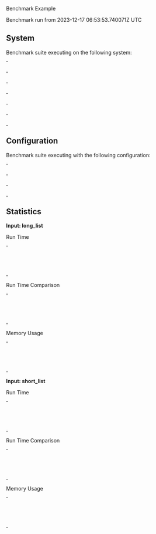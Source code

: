 Benchmark Example

Benchmark run from 2023-12-17 06:53:53.740071Z UTC

## System

Benchmark suite executing on the following system:

<table style="width: 1%">
  <tr>
    <th style="width: 1%; white-space: nowrap">Operating System</th>
    <td>macOS</td>
  </tr><tr>
    <th style="white-space: nowrap">CPU Information</th>
    <td style="white-space: nowrap">Apple M1</td>
  </tr><tr>
    <th style="white-space: nowrap">Number of Available Cores</th>
    <td style="white-space: nowrap">8</td>
  </tr><tr>
    <th style="white-space: nowrap">Available Memory</th>
    <td style="white-space: nowrap">16 GB</td>
  </tr><tr>
    <th style="white-space: nowrap">Elixir Version</th>
    <td style="white-space: nowrap">1.15.7</td>
  </tr><tr>
    <th style="white-space: nowrap">Erlang Version</th>
    <td style="white-space: nowrap">26.2</td>
  </tr>
</table>

## Configuration

Benchmark suite executing with the following configuration:

<table style="width: 1%">
  <tr>
    <th style="width: 1%">:time</th>
    <td style="white-space: nowrap">10 ms</td>
  </tr><tr>
    <th>:parallel</th>
    <td style="white-space: nowrap">1</td>
  </tr><tr>
    <th>:warmup</th>
    <td style="white-space: nowrap">20 ms</td>
  </tr>
</table>

## Statistics



__Input: long_list__

Run Time

<table style="width: 1%">
  <tr>
    <th>Name</th>
    <th style="text-align: right">IPS</th>
    <th style="text-align: right">Average</th>
    <th style="text-align: right">Devitation</th>
    <th style="text-align: right">Median</th>
    <th style="text-align: right">99th&nbsp;%</th>
  </tr>

  <tr>
    <td style="white-space: nowrap">flat_map</td>
    <td style="white-space: nowrap; text-align: right">3.85 K</td>
    <td style="white-space: nowrap; text-align: right">259.90 &micro;s</td>
    <td style="white-space: nowrap; text-align: right">&plusmn;29.67%</td>
    <td style="white-space: nowrap; text-align: right">226.92 &micro;s</td>
    <td style="white-space: nowrap; text-align: right">509 &micro;s</td>
  </tr>

  <tr>
    <td style="white-space: nowrap">map.flatten</td>
    <td style="white-space: nowrap; text-align: right">2.65 K</td>
    <td style="white-space: nowrap; text-align: right">377.94 &micro;s</td>
    <td style="white-space: nowrap; text-align: right">&plusmn;21.63%</td>
    <td style="white-space: nowrap; text-align: right">372.46 &micro;s</td>
    <td style="white-space: nowrap; text-align: right">567.92 &micro;s</td>
  </tr>

</table>


Run Time Comparison

<table style="width: 1%">
  <tr>
    <th>Name</th>
    <th style="text-align: right">IPS</th>
    <th style="text-align: right">Slower</th>
  <tr>
    <td style="white-space: nowrap">flat_map</td>
    <td style="white-space: nowrap;text-align: right">3.85 K</td>
    <td>&nbsp;</td>
  </tr>

  <tr>
    <td style="white-space: nowrap">map.flatten</td>
    <td style="white-space: nowrap; text-align: right">2.65 K</td>
    <td style="white-space: nowrap; text-align: right">1.45x</td>
  </tr>

</table>



Memory Usage

<table style="width: 1%">
  <tr>
    <th>Name</th>
    <th style="text-align: right">Average</th>
    <th style="text-align: right">Factor</th>
  </tr>
  <tr>
    <td style="white-space: nowrap">flat_map</td>
    <td style="white-space: nowrap">625 KB</td>
    <td>&nbsp;</td>
  </tr>
    <tr>
    <td style="white-space: nowrap">map.flatten</td>
    <td style="white-space: nowrap">781.25 KB</td>
    <td>1.25x</td>
  </tr>
</table>



__Input: short_list__

Run Time

<table style="width: 1%">
  <tr>
    <th>Name</th>
    <th style="text-align: right">IPS</th>
    <th style="text-align: right">Average</th>
    <th style="text-align: right">Devitation</th>
    <th style="text-align: right">Median</th>
    <th style="text-align: right">99th&nbsp;%</th>
  </tr>

  <tr>
    <td style="white-space: nowrap">flat_map</td>
    <td style="white-space: nowrap; text-align: right">7.90 M</td>
    <td style="white-space: nowrap; text-align: right">126.51 ns</td>
    <td style="white-space: nowrap; text-align: right">&plusmn;45.72%</td>
    <td style="white-space: nowrap; text-align: right">120.90 ns</td>
    <td style="white-space: nowrap; text-align: right">146.35 ns</td>
  </tr>

  <tr>
    <td style="white-space: nowrap">map.flatten</td>
    <td style="white-space: nowrap; text-align: right">7.47 M</td>
    <td style="white-space: nowrap; text-align: right">133.86 ns</td>
    <td style="white-space: nowrap; text-align: right">&plusmn;42.20%</td>
    <td style="white-space: nowrap; text-align: right">125 ns</td>
    <td style="white-space: nowrap; text-align: right">187.50 ns</td>
  </tr>

</table>


Run Time Comparison

<table style="width: 1%">
  <tr>
    <th>Name</th>
    <th style="text-align: right">IPS</th>
    <th style="text-align: right">Slower</th>
  <tr>
    <td style="white-space: nowrap">flat_map</td>
    <td style="white-space: nowrap;text-align: right">7.90 M</td>
    <td>&nbsp;</td>
  </tr>

  <tr>
    <td style="white-space: nowrap">map.flatten</td>
    <td style="white-space: nowrap; text-align: right">7.47 M</td>
    <td style="white-space: nowrap; text-align: right">1.06x</td>
  </tr>

</table>



Memory Usage

<table style="width: 1%">
  <tr>
    <th>Name</th>
    <th style="text-align: right">Average</th>
    <th style="text-align: right">Factor</th>
  </tr>
  <tr>
    <td style="white-space: nowrap">flat_map</td>
    <td style="white-space: nowrap">640 B</td>
    <td>&nbsp;</td>
  </tr>
    <tr>
    <td style="white-space: nowrap">map.flatten</td>
    <td style="white-space: nowrap">800 B</td>
    <td>1.25x</td>
  </tr>
</table>